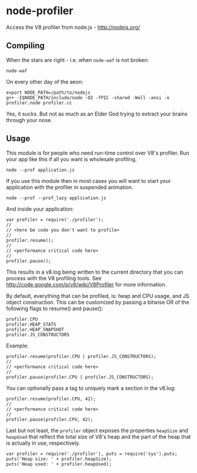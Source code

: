 # node-profiler

Access the V8 profiler from node.js - http://nodejs.org/

## Compiling

When the stars are right - i.e. when `node-waf` is not broken:

	node-waf

On every other day of the aeon:

	export NODE_PATH=/path/to/nodejs
	g++ -I$NODE_PATH/include/node -O2 -fPIC -shared -Wall -ansi -o profiler.node profiler.cc

Yes, it sucks. But not as much as an Elder God trying to extract your brains through your nose.

## Usage

This module is for people who need run-time control over V8's profiler.
Run your app like this if all you want is wholesale profiling.

	node --prof application.js

If you use this module then in most cases you will want to start
your application with the profiler in suspended animation.

	node --prof --prof_lazy application.js

And inside your application:

	var profiler = require('./profiler');
	//
	// <here be code you don't want to profile>
	//
	profiler.resume();
	//
	// <performance critical code here>
	//
	profiler.pause();

This results in a v8.log being written to the current directory that you can process with the V8 profiling tools. See http://code.google.com/p/v8/wiki/V8Profiler for more information.

By default, everything that can be profiled, is: heap and CPU usage, and JS object construction.
This can be customized by passing a bitwise OR of the following flags to resume() and pause():

	profiler.CPU
	profiler.HEAP_STATS
	profiler.HEAP_SNAPSHOT
	profiler.JS_CONSTRUCTORS

Example:

	profiler.resume(profiler.CPU | profiler.JS_CONSTRUCTORS);
	//
	// <performance critical code here>
	//
	profiler.pause(profiler.CPU | profiler.JS_CONSTRUCTORS);

You can optionally pass a tag to uniquely mark a section in the v8.log:

	profiler.resume(profiler.CPU, 42);
	//
	// <performance critical code here>
	//
	profiler.pause(profiler.CPU, 42);

Last but not least, the `profiler` object exposes the properties `heapSize` and `heapUsed` that
reflect the total size of V8's heap and the part of the heap that is actually in use, respectively.

	var profiler = require('./profiler'), puts = require('sys').puts;
	puts('Heap size: ' + profiler.heapSize);
	puts('Heap used: ' + profiler.heapUsed);

